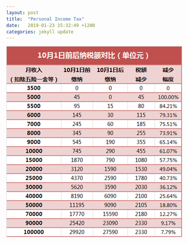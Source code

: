 ```yaml
---
layout: post
title:  "Personal Income Tax"
date:   2019-01-23 15:32:49 +1200
categories: jekyll update
---
```


![income_tax](image/2018_2019_income_tax.png)
